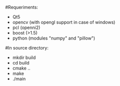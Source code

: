 #Requeriments:
* Qt5
* opencv (with opengl support in case of windows)
* pcl (openni2)
* boost (>1.5)
* python (modules "numpy" and "pillow")

#In source directory:
* mkdir build
* cd build
* cmake ..
* make
* ./main